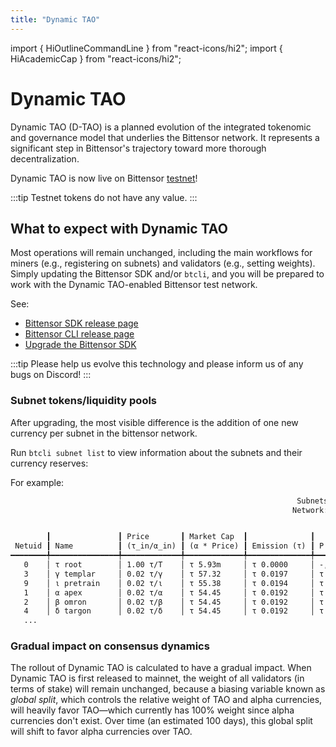 ```yaml
---
title: "Dynamic TAO"
---
```


import { HiOutlineCommandLine } from "react-icons/hi2";
import { HiAcademicCap } from "react-icons/hi2";

# Dynamic TAO

Dynamic TAO (D-TAO) is a planned evolution of the integrated tokenomic and governance model that underlies the Bittensor network. It represents a significant step in Bittensor's trajectory toward more thorough decentralization.

Dynamic TAO is now live on Bittensor [testnet](../bittensor-networks)!

:::tip
Testnet tokens do not have any value.
:::

## What to expect with Dynamic TAO

Most operations will remain unchanged, including the main workflows for miners (e.g., registering on subnets) and validators (e.g., setting weights).
Simply updating the Bittensor SDK and/or `btcli`, and you will be prepared to work with the Dynamic TAO-enabled Bittensor test network.

See:
- [Bittensor SDK release page](https://pypi.org/project/bittensor/)
- [Bittensor CLI release page](https://pypi.org/project/bittensor-cli/)
- [Upgrade the Bittensor SDK](../getting-started/installation.md#upgrade)

:::tip
Please help us evolve this technology and please inform us of any bugs on Discord!
:::

### Subnet tokens/liquidity pools

After upgrading, the most visible difference is the addition of one new currency per subnet in the bittensor network.

Run `btcli subnet list` to view information about the subnets and their currency reserves:

For example: 
```txt
                                                                Subnets
                                                               Network: rao


        ┃               ┃ Price       ┃ Market Cap  ┃              ┃                         ┃               ┃              ┃
 Netuid ┃ Name          ┃ (τ_in/α_in) ┃ (α * Price) ┃ Emission (τ) ┃ P (τ_in, α_in)          ┃ Stake (α_out) ┃ Supply (α)   ┃ Tempo (k/n)
━━━━━━━━╇━━━━━━━━━━━━━━━╇━━━━━━━━━━━━━╇━━━━━━━━━━━━━╇━━━━━━━━━━━━━━╇━━━━━━━━━━━━━━━━━━━━━━━━━╇━━━━━━━━━━━━━━━╇━━━━━━━━━━━━━━╇━━━━━━━━━━━━━
   0    │ τ root        │ 1.00 τ/Τ    │ τ 5.93m     │ τ 0.0000     │ -, -                    │ Τ 5.93m       │ 5.93m Τ /21M │ -/-
   3    │ γ templar     │ 0.02 τ/γ    │ τ 57.32     │ τ 0.0197     │ τ 31.44, 1.43k γ        │ 1.18k γ       │ 2.61k γ /21M │ 67/99
   9    │ ι pretrain    │ 0.02 τ/ι    │ τ 55.38     │ τ 0.0194     │ τ 30.91, 1.46k ι        │ 1.16k ι       │ 2.61k ι /21M │ 73/99
   1    │ α apex        │ 0.02 τ/α    │ τ 54.45     │ τ 0.0192     │ τ 30.65, 1.47k α        │ 1.14k α       │ 2.61k α /21M │ 65/99
   2    │ β omron       │ 0.02 τ/β    │ τ 54.45     │ τ 0.0192     │ τ 30.65, 1.47k β        │ 1.14k β       │ 2.61k β /21M │ 66/99
   4    │ δ targon      │ 0.02 τ/δ    │ τ 54.45     │ τ 0.0192     │ τ 30.65, 1.47k δ        │ 1.14k δ       │ 2.61k δ /21M │ 68/99
   ...
```

### Gradual impact on consensus dynamics 

The rollout of Dynamic TAO is calculated to have a gradual impact. When Dynamic TAO is first released to mainnet, the weight of all validators (in terms of stake) will remain unchanged, because a biasing variable known as *global split*, which controls the relative weight of TAO and alpha currencies, will heavily favor TAO&mdash;which currently has 100% weight since alpha currencies don't exist. Over time (an estimated 100 days), this global split will shift to favor alpha currencies over TAO.